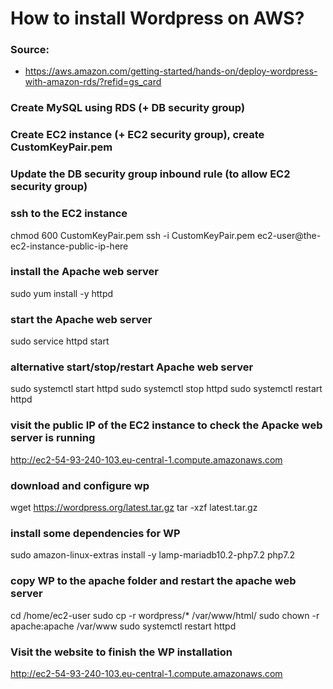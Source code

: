 # How to install Wordpress on AWS?

### Source: 
- https://aws.amazon.com/getting-started/hands-on/deploy-wordpress-with-amazon-rds/?refid=gs_card

### Create MySQL using RDS (+ DB security group)

### Create EC2 instance (+ EC2 security group), create CustomKeyPair.pem

### Update the DB security group inbound rule (to allow EC2 security group)

### ssh to the EC2 instance
chmod 600 CustomKeyPair.pem
ssh -i CustomKeyPair.pem ec2-user@the-ec2-instance-public-ip-here

### install the Apache web server
sudo yum install -y httpd

### start the Apache web server
sudo service httpd start

### alternative start/stop/restart Apache web server
sudo systemctl start httpd
sudo systemctl stop httpd
sudo systemctl restart httpd

### visit the public IP of the EC2 instance to check the Apacke web server is running
http://ec2-54-93-240-103.eu-central-1.compute.amazonaws.com

### download and configure wp
wget https://wordpress.org/latest.tar.gz
tar -xzf latest.tar.gz

### install some dependencies for WP
sudo amazon-linux-extras install -y lamp-mariadb10.2-php7.2 php7.2

### copy WP to the apache folder and restart the apache web server
cd /home/ec2-user
sudo cp -r wordpress/* /var/www/html/
sudo chown -r apache:apache /var/www
sudo systemctl restart httpd

### Visit the website to finish the WP installation
http://ec2-54-93-240-103.eu-central-1.compute.amazonaws.com

